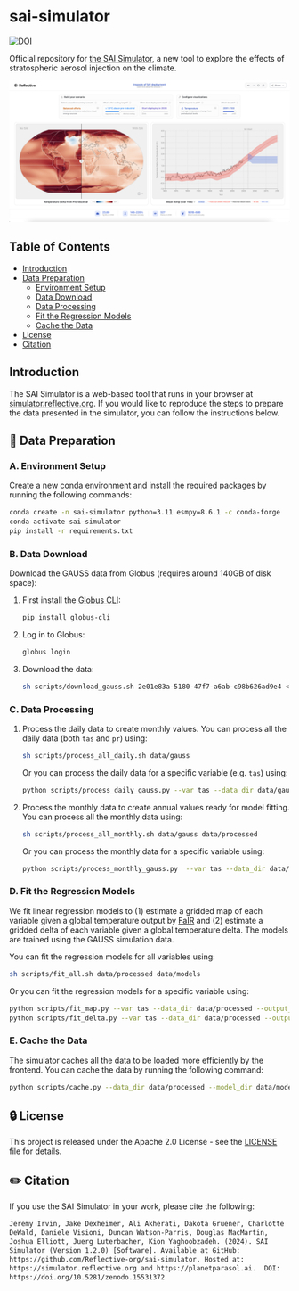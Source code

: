 # sai-simulator
[![DOI](https://zenodo.org/badge/DOI/10.5281/zenodo.15531372.svg)](https://doi.org/10.5281/zenodo.15531372)

Official repository for [the SAI Simulator](https://simulator.reflective.org/), a new tool to explore the effects of stratospheric aerosol injection on the climate.

![SAI Simulator](img/preview.png)

## Table of Contents
- [Introduction](#introduction)
- [Data Preparation](#-data-preparation)
  - [Environment Setup](#a-environment-setup)
  - [Data Download](#b-data-download)
  - [Data Processing](#c-data-processing)
  - [Fit the Regression Models](#d-fit-the-regression-models)
  - [Cache the Data](#e-cache-the-data)
- [License](#-license)
- [Citation](#%EF%B8%8F-citation)

## Introduction
The SAI Simulator is a web-based tool that runs in your browser at [simulator.reflective.org](https://simulator.reflective.org/). If you would like to reproduce the steps to prepare the data presented in the simulator, you can follow the instructions below.

## 📁 Data Preparation

### A. Environment Setup
Create a new conda environment and install the required packages by running the following commands:
```bash
conda create -n sai-simulator python=3.11 esmpy=8.6.1 -c conda-forge
conda activate sai-simulator
pip install -r requirements.txt
```

### B. Data Download
Download the GAUSS data from Globus (requires around 140GB of disk space):
1. First install the [Globus CLI](https://docs.globus.org/cli/):
    ```bash
    pip install globus-cli
    ```
2. Log in to Globus:
    ```bash
    globus login
    ```
3. Download the data:
    ```bash
    sh scripts/download_gauss.sh 2e01e83a-5180-47f7-a6ab-c98b626ad9e4 <YOUR ENDPOINT ID> data/gauss/
    ```

### C. Data Processing
1. Process the daily data to create monthly values. You can process all the daily data (both `tas` and `pr`) using:
    ```bash
    sh scripts/process_all_daily.sh data/gauss
    ```
    Or you can process the daily data for a specific variable (e.g. `tas`) using:

    ```bash
    python scripts/process_daily_gauss.py --var tas --data_dir data/gauss
    ```

2. Process the monthly data to create annual values ready for model fitting. You can process all the monthly data using:
    ```bash
    sh scripts/process_all_monthly.sh data/gauss data/processed
    ```
    Or you can process the monthly data for a specific variable using:
    
    ```bash
    python scripts/process_monthly_gauss.py  --var tas --data_dir data/gauss --output_dir data/processed
    ```

### D. Fit the Regression Models
We fit linear regression models to (1) estimate a gridded map of each variable given a global temperature output by [FaIR](https://github.com/OMS-NetZero/FAIR) and (2) estimate a gridded delta of each variable given a global temperature delta. The models are trained using the GAUSS simulation data.

You can fit the regression models for all variables using:
```bash
sh scripts/fit_all.sh data/processed data/models
```

Or you can fit the regression models for a specific variable using:
```bash
python scripts/fit_map.py --var tas --data_dir data/processed --output_dir data/models
python scripts/fit_delta.py --var tas --data_dir data/processed --output_dir data/models
```

### E. Cache the Data
The simulator caches all the data to be loaded more efficiently by the frontend. You can cache the data by running the following command:
```bash
python scripts/cache.py --data_dir data/processed --model_dir data/models --output_dir data/cache
```

## 🔒 License
This project is released under the Apache 2.0 License - see the [LICENSE](https://github.com/reflective-org/sai-simulator/blob/main/LICENSE) file for details.

## ✏️ Citation
If you use the SAI Simulator in your work, please cite the following:

```
Jeremy Irvin, Jake Dexheimer, Ali Akherati, Dakota Gruener, Charlotte DeWald, Daniele Visioni, Duncan Watson-Parris, Douglas MacMartin, Joshua Elliott, Juerg Luterbacher, Kion Yaghoobzadeh. (2024). SAI Simulator (Version 1.2.0) [Software]. Available at GitHub: https://github.com/Reflective-org/sai-simulator. Hosted at: https://simulator.reflective.org and https://planetparasol.ai.  DOI: https://doi.org/10.5281/zenodo.15531372
```
